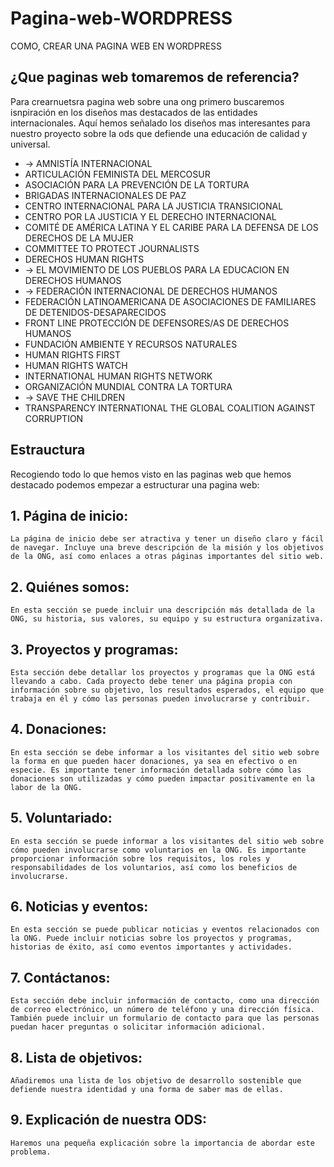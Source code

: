 # Pagina-web-WORDPRESS
COMO, CREAR UNA PAGINA WEB EN WORDPRESS

## ¿Que paginas web tomaremos de referencia?

Para crearnuetsra pagina web sobre una ong primero buscaremos isnpiración en los diseños mas destacados de las entidades internacionales.
Aquí hemos señalado los diseños mas interesantes para nuestro proyecto sobre la ods que defiende una educación de calidad y universal.

- -> AMNISTÍA INTERNACIONAL
-   ARTICULACIÓN FEMINISTA DEL MERCOSUR
-   ASOCIACIÓN PARA LA PREVENCIÓN DE LA TORTURA
-   BRIGADAS INTERNACIONALES DE PAZ
-   CENTRO INTERNACIONAL PARA LA JUSTICIA TRANSICIONAL
-   CENTRO POR LA JUSTICIA Y EL DERECHO INTERNACIONAL
-   COMITÉ DE AMÉRICA LATINA Y EL CARIBE PARA LA DEFENSA DE LOS DERECHOS DE LA MUJER
-   COMMITTEE TO PROTECT JOURNALISTS
-   DERECHOS HUMAN RIGHTS
- -> EL MOVIMIENTO DE LOS PUEBLOS PARA LA EDUCACION EN DERECHOS HUMANOS
- -> FEDERACIÓN INTERNACIONAL DE DERECHOS HUMANOS
-   FEDERACIÓN LATINOAMERICANA DE ASOCIACIONES DE FAMILIARES DE DETENIDOS-DESAPARECIDOS
-   FRONT LINE PROTECCIÓN DE DEFENSORES/AS DE DERECHOS HUMANOS
-   FUNDACIÓN AMBIENTE Y RECURSOS NATURALES
-   HUMAN RIGHTS FIRST
-   HUMAN RIGHTS WATCH
-   INTERNATIONAL HUMAN RIGHTS NETWORK
-   ORGANIZACIÓN MUNDIAL CONTRA LA TORTURA
- -> SAVE THE CHILDREN
-   TRANSPARENCY INTERNATIONAL THE GLOBAL COALITION AGAINST CORRUPTION
    
## Estrauctura

Recogiendo todo lo que hemos visto en las paginas web que hemos destacado podemos empezar a estructurar una pagina web:

## 1.     Página de inicio:
    La página de inicio debe ser atractiva y tener un diseño claro y fácil de navegar. Incluye una breve descripción de la misión y los objetivos de la ONG, así como enlaces a otras páginas importantes del sitio web.

## 2.   Quiénes somos:
    En esta sección se puede incluir una descripción más detallada de la ONG, su historia, sus valores, su equipo y su estructura organizativa.

## 3. Proyectos y programas:
    Esta sección debe detallar los proyectos y programas que la ONG está llevando a cabo. Cada proyecto debe tener una página propia con información sobre su objetivo, los resultados esperados, el equipo que trabaja en él y cómo las personas pueden involucrarse y contribuir.

## 4.  Donaciones:
    En esta sección se debe informar a los visitantes del sitio web sobre la forma en que pueden hacer donaciones, ya sea en efectivo o en especie. Es importante tener información detallada sobre cómo las donaciones son utilizadas y cómo pueden impactar positivamente en la labor de la ONG.

## 5.  Voluntariado:
    En esta sección se puede informar a los visitantes del sitio web sobre cómo pueden involucrarse como voluntarios en la ONG. Es importante proporcionar información sobre los requisitos, los roles y responsabilidades de los voluntarios, así como los beneficios de involucrarse.

## 6.  Noticias y eventos:
    En esta sección se puede publicar noticias y eventos relacionados con la ONG. Puede incluir noticias sobre los proyectos y programas, historias de éxito, así como eventos importantes y actividades.

## 7.  Contáctanos:
    Esta sección debe incluir información de contacto, como una dirección de correo electrónico, un número de teléfono y una dirección física. También puede incluir un formulario de contacto para que las personas puedan hacer preguntas o solicitar información adicional.

## 8. Lista de objetivos:
    Añadiremos una lista de los objetivo de desarrollo sostenible que defiende nuestra identidad y una forma de saber mas de ellas.
    
## 9. Explicación de nuestra ODS:
    Haremos una pequeña explicación sobre la importancia de abordar este problema.
